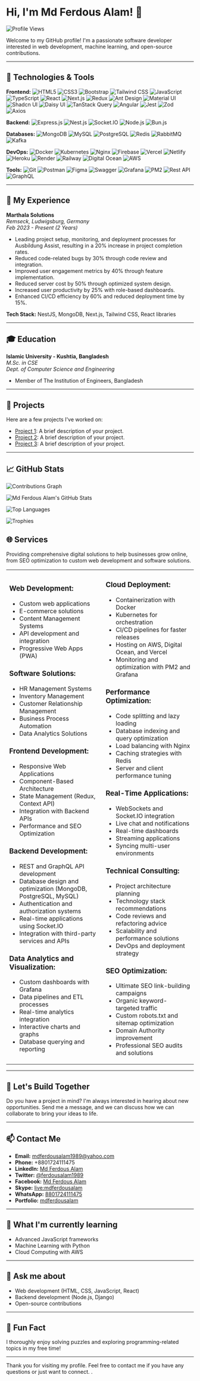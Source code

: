 # Hi, I'm Md Ferdous Alam! 👋

![Profile Views](https://komarev.com/ghpvc/?username=mdferdousalam&color=blue)

Welcome to my GitHub profile! I'm a passionate software developer interested in web development, machine learning, and open-source contributions.

---

## 🔧 Technologies & Tools

**Frontend:**
![HTML5](https://img.shields.io/badge/-HTML5-333333?style=flat&logo=html5)
![CSS3](https://img.shields.io/badge/-CSS3-333333?style=flat&logo=css3)
![Bootstrap](https://img.shields.io/badge/-Bootstrap-333333?style=flat&logo=bootstrap)
![Tailwind CSS](https://img.shields.io/badge/-Tailwind%20CSS-333333?style=flat&logo=tailwind-css)
![JavaScript](https://img.shields.io/badge/-JavaScript-333333?style=flat&logo=javascript)
![TypeScript](https://img.shields.io/badge/-TypeScript-333333?style=flat&logo=typescript)
![React](https://img.shields.io/badge/-React-333333?style=flat&logo=react)
![Next.js](https://img.shields.io/badge/-Next.js-333333?style=flat&logo=next.js)
![Redux](https://img.shields.io/badge/-Redux-333333?style=flat&logo=redux)
![Ant Design](https://img.shields.io/badge/-Ant%20Design-333333?style=flat&logo=ant-design)
![Material UI](https://img.shields.io/badge/-Material%20UI-333333?style=flat&logo=material-ui)
![Shadcn UI](https://img.shields.io/badge/-Shadcn%20UI-333333?style=flat&logo=shadcn-ui)
![Daisy UI](https://img.shields.io/badge/-Daisy%20UI-333333?style=flat&logo=daisy-ui)
![TanStack Query](https://img.shields.io/badge/-TanStack%20Query-333333?style=flat&logo=tanstack-query)
![Angular](https://img.shields.io/badge/-Angular-333333?style=flat&logo=angular)
![Jest](https://img.shields.io/badge/-Jest-333333?style=flat&logo=jest)
![Zod](https://img.shields.io/badge/-Zod-333333?style=flat&logo=zod)
![Axios](https://img.shields.io/badge/-Axios-333333?style=flat&logo=axios)

**Backend:**
![Express.js](https://img.shields.io/badge/-Express.js-333333?style=flat&logo=express)
![Nest.js](https://img.shields.io/badge/-Nest.js-333333?style=flat&logo=nestjs)
![Socket.IO](https://img.shields.io/badge/-Socket.IO-333333?style=flat&logo=socket.io)
![Node.js](https://img.shields.io/badge/-Node.js-333333?style=flat&logo=node.js)
![Bun.js](https://img.shields.io/badge/-Bun.js-333333?style=flat&logo=bun)

**Databases:**
![MongoDB](https://img.shields.io/badge/-MongoDB-333333?style=flat&logo=mongodb)
![MySQL](https://img.shields.io/badge/-MySQL-333333?style=flat&logo=mysql)
![PostgreSQL](https://img.shields.io/badge/-PostgreSQL-333333?style=flat&logo=postgresql)
![Redis](https://img.shields.io/badge/-Redis-333333?style=flat&logo=redis)
![RabbitMQ](https://img.shields.io/badge/-RabbitMQ-333333?style=flat&logo=rabbitmq)
![Kafka](https://img.shields.io/badge/-Kafka-333333?style=flat&logo=apache-kafka)

**DevOps:**
![Docker](https://img.shields.io/badge/-Docker-333333?style=flat&logo=docker)
![Kubernetes](https://img.shields.io/badge/-Kubernetes-333333?style=flat&logo=kubernetes)
![Nginx](https://img.shields.io/badge/-Nginx-333333?style=flat&logo=nginx)
![Firebase](https://img.shields.io/badge/-Firebase-333333?style=flat&logo=firebase)
![Vercel](https://img.shields.io/badge/-Vercel-333333?style=flat&logo=vercel)
![Netlify](https://img.shields.io/badge/-Netlify-333333?style=flat&logo=netlify)
![Heroku](https://img.shields.io/badge/-Heroku-333333?style=flat&logo=heroku)
![Render](https://img.shields.io/badge/-Render-333333?style=flat&logo=render)
![Railway](https://img.shields.io/badge/-Railway-333333?style=flat&logo=railway)
![Digital Ocean](https://img.shields.io/badge/-Digital%20Ocean-333333?style=flat&logo=digital-ocean)
![AWS](https://img.shields.io/badge/-AWS-333333?style=flat&logo=amazon-aws)

**Tools:**
![Git](https://img.shields.io/badge/-Git-333333?style=flat&logo=git)
![Postman](https://img.shields.io/badge/-Postman-333333?style=flat&logo=postman)
![Figma](https://img.shields.io/badge/-Figma-333333?style=flat&logo=figma)
![Swagger](https://img.shields.io/badge/-Swagger-333333?style=flat&logo=swagger)
![Grafana](https://img.shields.io/badge/-Grafana-333333?style=flat&logo=grafana)
![PM2](https://img.shields.io/badge/-PM2-333333?style=flat&logo=pm2)
![Rest API](https://img.shields.io/badge/-Rest%20API-333333?style=flat&logo=rest-api)
![GraphQL](https://img.shields.io/badge/-GraphQL-333333?style=flat&logo=graphql)

---

## 💼 My Experience

**Marthala Solutions**  
_Remseck, Ludwigsburg, Germany_  
_Feb 2023 - Present (2 Years)_

- Leading project setup, monitoring, and deployment processes for Ausbildung Assist, resulting in a 20% increase in project completion rates.
- Reduced code-related bugs by 30% through code review and integration.
- Improved user engagement metrics by 40% through feature implementation.
- Reduced server cost by 50% through optimized system design.
- Increased user productivity by 25% with role-based dashboards.
- Enhanced CI/CD efficiency by 60% and reduced deployment time by 15%.

**Tech Stack:** NestJS, MongoDB, Next.js, Tailwind CSS, React libraries

---

## 🎓 Education

**Islamic University - Kushtia, Bangladesh**  
_M.Sc. in CSE_  
_Dept. of Computer Science and Engineering_

- Member of The Institution of Engineers, Bangladesh

---


## 🚀 Projects

Here are a few projects I've worked on:

- [Project 1](https://github.com/mdferdousalam/project1): A brief description of your project.
- [Project 2](https://github.com/mdferdousalam/project2): A brief description of your project.
- [Project 3](https://github.com/mdferdousalam/project3): A brief description of your project.

---

## 📈 GitHub Stats

![Contributions Graph](https://github-readme-activity-graph.vercel.app/graph?username=mdferdousalam&theme=radical)

![Md Ferdous Alam's GitHub Stats](https://github-readme-stats.vercel.app/api?username=mdferdousalam&show_icons=true&theme=radical)

![Top Languages](https://github-readme-stats.vercel.app/api/top-langs/?username=mdferdousalam&layout=compact&theme=radical)

![Trophies](https://github-profile-trophy.vercel.app/?username=mdferdousalam&theme=radical)



## 🌐 Services

Providing comprehensive digital solutions to help businesses grow online, from SEO optimization to custom web development and software solutions.

<table>
  <tr>
    <td>

### Web Development:
- Custom web applications
- E-commerce solutions
- Content Management Systems
- API development and integration
- Progressive Web Apps (PWA)

### Software Solutions:
- HR Management Systems
- Inventory Management
- Customer Relationship Management
- Business Process Automation
- Data Analytics Solutions

### Frontend Development:
- Responsive Web Applications
- Component-Based Architecture
- State Management (Redux, Context API)
- Integration with Backend APIs
- Performance and SEO Optimization

### Backend Development:
- REST and GraphQL API development
- Database design and optimization (MongoDB, PostgreSQL, MySQL)
- Authentication and authorization systems
- Real-time applications using Socket.IO
- Integration with third-party services and APIs

### Data Analytics and Visualization:
- Custom dashboards with Grafana
- Data pipelines and ETL processes
- Real-time analytics integration
- Interactive charts and graphs
- Database querying and reporting

</td>
    <td>

### Cloud Deployment:
- Containerization with Docker
- Kubernetes for orchestration
- CI/CD pipelines for faster releases
- Hosting on AWS, Digital Ocean, and Vercel
- Monitoring and optimization with PM2 and Grafana

### Performance Optimization:
- Code splitting and lazy loading
- Database indexing and query optimization
- Load balancing with Nginx
- Caching strategies with Redis
- Server and client performance tuning

### Real-Time Applications:
- WebSockets and Socket.IO integration
- Live chat and notifications
- Real-time dashboards
- Streaming applications
- Syncing multi-user environments

### Technical Consulting:
- Project architecture planning
- Technology stack recommendations
- Code reviews and refactoring advice
- Scalability and performance solutions
- DevOps and deployment strategy

### SEO Optimization:
- Ultimate SEO link-building campaigns
- Organic keyword-targeted traffic
- Custom robots.txt and sitemap optimization
- Domain Authority improvement
- Professional SEO audits and solutions

</td>
  </tr>
</table>

---

## 🔗 Let's Build Together

Do you have a project in mind? I'm always interested in hearing about new opportunities. Send me a message, and we can discuss how we can collaborate to bring your ideas to life.

---

## 📫 Contact Me

- **Email:** [mdferdousalam1989@yahoo.com](mailto:mdferdousalam1989@yahoo.com)
- **Phone:** +8801724111475
- **LinkedIn:** [Md Ferdous Alam](https://www.linkedin.com/in/engr-md-ferdous-alam)
- **Twitter:** [@ferdousalam1989](https://x.com/ferdousalam1989)
- **Facebook:** [Md Ferdous Alam](https://www.facebook.com/AFerdousM)
- **Skype:** [live:mdferdousalam](skype:live:mdferdousalam)
- **WhatsApp:** [8801724111475](https://wa.me/8801724111475)
- **Portfolio:** [mdferdousalam](https://ferdousalam.netlify.app)

---

## 🌱 What I'm currently learning

- Advanced JavaScript frameworks
- Machine Learning with Python
- Cloud Computing with AWS

---

## 💬 Ask me about

- Web development (HTML, CSS, JavaScript, React)
- Backend development (Node.js, Django)
- Open-source contributions

---

## 🌟 Fun Fact

I thoroughly enjoy solving puzzles and exploring programming-related topics in my free time!

---

Thank you for visiting my profile. Feel free to contact me if you have any questions or just want to connect.
.
